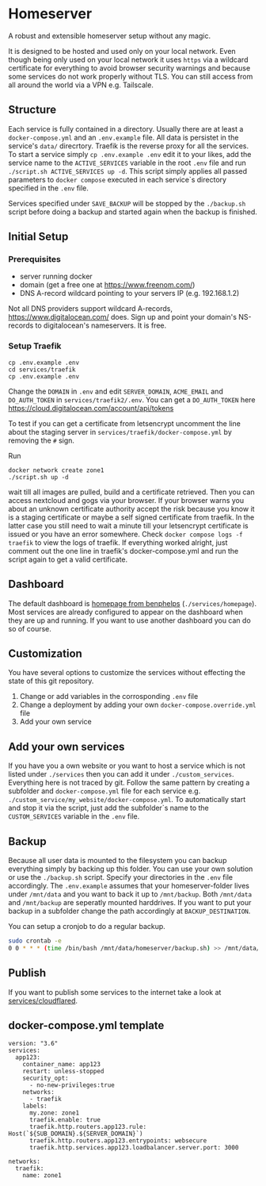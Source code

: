 # Homeserver
A robust and extensible homeserver setup without any magic.

It is designed to be hosted and used only on your local network. Even though being only used on your local network it uses ```https``` via a wildcard certificate for everything to avoid browser security warnings and because some services do not work properly without TLS. You can still access from all around the world via a VPN e.g. Tailscale.

## Structure
Each service is fully contained in a directory. Usually there are at least a ```docker-compose.yml``` and an ```.env.example``` file. All data is persistet in the service's ```data/``` direcrtory.
Traefik is the reverse proxy for all the services. To start a service simply ```cp .env.example .env``` edit it to your likes, add the service name to the ```ACTIVE_SERVICES``` variable in the root ```.env``` file and run ```./script.sh ACTIVE_SERVICES up -d```. This script simply applies all passed parameters to ```docker compose``` executed in each service`s directory specified in the ```.env``` file.

Services specified under ```SAVE_BACKUP``` will be stopped by the ```./backup.sh``` script before doing a backup and started again when the backup is finished.

## Initial Setup

### Prerequisites
- server running docker
- domain (get a free one at https://www.freenom.com/)
- DNS A-record wildcard pointing to your servers IP (e.g. 192.168.1.2)

Not all DNS providers support wildcard A-records, https://www.digitalocean.com/ does. Sign up and point your domain's NS-records to digitalocean's nameservers. It is free.

### Setup Traefik
```
cp .env.example .env
cd services/traefik
cp .env.example .env
```
Change the ```DOMAIN``` in ```.env``` and edit ```SERVER_DOMAIN```, ```ACME_EMAIL``` and ```DO_AUTH_TOKEN``` in ```services/traefik2/.env```. You can get a ```DO_AUTH_TOKEN``` here https://cloud.digitalocean.com/account/api/tokens

To test if you can get a certificate from letsencrypt uncomment the line about the staging server in ```services/traefik/docker-compose.yml``` by removing the ```#``` sign.

Run 
```
docker network create zone1
./script.sh up -d
``` 
wait till all images are pulled, build and a certificate retrieved. Then you can access nextcloud and gogs via your browser. If your browser warns you about an unknown certificate authority accept the risk because you know it is a staging certificate or maybe a self signed certificate from traefik. In the latter case you still need to wait a minute till your letsencrypt certificate is issued or you have an error somewhere. Check ```docker compose logs -f traefik``` to view the logs of traefik. If everything worked alright, just comment out the one line in traefik's docker-compose.yml and run the script again to get a valid certificate.

## Dashboard

The default dashboard is [homepage from benphelps](https://github.com/benphelps/homepage) (```./services/homepage```). Most services are already configured to appear on the dashboard when they are up and running. If you want to use another dashboard you can do so of course.

## Customization

You have several options to customize the services without effecting the state of this git repository.
1. Change or add variables in the corrosponding ```.env``` file
2. Change a deployment by adding your own ```docker-compose.override.yml``` file
3. Add your own service

## Add your own services

If you have you a own website or you want to host a service which is not listed under ```./services``` then you can add it under ```./custom_services```. Everything here is not traced by git. Follow the same pattern by creating a subfolder and ```docker-compose.yml``` file for each service e.g. ```./custom_service/my_website/docker-compose.yml```. To automatically start and stop it via the script, just add the subfolder`s name to the ```CUSTOM_SERVICES``` variable in the ```.env``` file.

## Backup

Because all user data is mounted to the filesystem you can backup everything simply by backing up this folder. You can use your own solution or use the ```./backup.sh``` script. Specify your directories in the ```.env``` file accordingly. The ```.env.example``` assumes that your homeserver-folder lives under ```/mnt/data``` and you want to back it up to ```/mnt/backup```. Both ```/mnt/data``` and ```/mnt/backup``` are seperatly mounted harddrives. If you want to put your backup in a subfolder change the path accordingly at ```BACKUP_DESTINATION```.

You can setup a cronjob to do a regular backup.

```bash
sudo crontab -e
0 0 * * * (time /bin/bash /mnt/data/homeserver/backup.sh) >> /mnt/data/homeserver/backup-logs.txt 2>&1
```

## Publish

If you want to publish some services to the internet take a look at [services/cloudflared](./services/cloudflared).

## docker-compose.yml template

```
version: "3.6"
services:
  app123:
    container_name: app123
    restart: unless-stopped
    security_opt:
      - no-new-privileges:true
    networks:
      - traefik
    labels:
      my.zone: zone1
      traefik.enable: true
      traefik.http.routers.app123.rule: Host(`${SUB_DOMAIN}.${SERVER_DOMAIN}`)
      traefik.http.routers.app123.entrypoints: websecure
      traefik.http.services.app123.loadbalancer.server.port: 3000

networks:
  traefik:
    name: zone1
```

